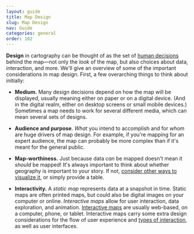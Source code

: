 ```yaml
---
layout: guide
title: Map Design
slug: Map Design
nav: Guide
categories: general
order: 102
---
```


**Design** in cartography can be thought of as the set of [human decisions](https://somethingaboutmaps.wordpress.com/2015/05/19/design-is-human/) behind the map—not only the _look_ of the map, but also choices about data, interaction, and more. We'll give an overview of some of the important considerations in map design. First, a few overarching things to think about initially:

- **Medium.** Many design decisions depend on how the map will be displayed, usually meaning either on paper or on a digital device. (And in the digital realm, either on desktop screens or small mobile devices.) Sometimes a map needs to work for several different media, which can mean several sets of designs.

- **Audience and purpose**. _What_ you intend to accomplish and for _whom_ are huge drivers of map design. For example, if you're mapping for an expert audience, the map can probably be more complex than if it's meant for the general public.

- **Map-worthiness.** Just because data *can* be mapped doesn't mean it *should* be mapped! It's always important to think about whether geography is important to your story. If not, [consider other ways to visualize it](http://www.ericson.net/content/2011/10/when-maps-shouldnt-be-maps/), or simply provide a table.

- **Interactivity.** A *static map* represents data at a snapshot in time. Static maps are often printed maps, but could also be digital images on your computer or online. *Interactive maps* allow for user interaction, data exploration, and animation. [Interactive maps](../web_00_what-is-a-web-map) are usually web-based, on a computer, phone, or tablet. Interactive maps carry some extra design considerations for the flow of user experience and [types of interaction](../web/map-interaction), as well as user interfaces.